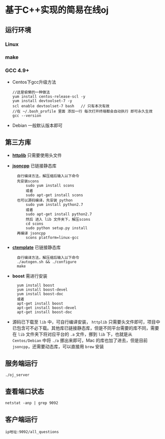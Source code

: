 # **基于C++实现的简易在线oj**
## **运行环境**
### Linux
### make
### GCC 4.9+
- Centos下gcc升级方法
  ```
  //这是偷懒的一种做法
  yum install centos-release-scl -y
  yum install devtoolset-7 -y
  scl enable devtoolset-7 bash   // 只有本次有效 
  //在 ~/.bash_profile 里面 添加一行 每次打开终端都会自动执行 即可永久生效
  gcc --version
  ```
- Debian 一般默认版本即可

## **第三方库**
- [**httplib**](https://github.com/yhirose/cpp-httplib) 只需要使用头文件
- [**jsoncpp**](https://github.com/open-source-parsers/jsoncpp) 已链接静态库

        自行编译方法，解压缩后输入以下命令
        先安装scons
            sudo yum install scons
            或者
            sudo apt-get install scons
        也可以源码编译，先安装 python
            sudo yum install python2.7
            或者
            sudo apt-get install python2.7
            然后 进入 lib 文件夹下，解压scons
            cd scons
            sudo python setup.py install
        再编译 jsoncpp
            scons platform=linux-gcc

- [**ctemplate**](https://github.com/olafvdspek/ctemplate) 已链接静态库

        自行编译方法，解压缩后输入以下命令
        ./autogen.sh && ./configure
        make

- **boost** 需进行安装

        yum install boost
        yum install boost-devel
        yum install boost-doc
        或者
        apt-get install boost
        apt-get install boost-devel
        apt-get install boost-doc

- 源码已下载至 `lib` 中，可自行编译安装， `httplib` 只需要头文件即可，项目中已包含可不必下载。其他库已链接静态库，但是不同平台需要的库不同，需要在 `lib` 文件夹下将对应平台的 `.a` 文件，挪到 `lib` 下，也就是从 `Centos/Debian` 中将 `./a` 挪出来即可，Mac 的库也加了进去，但是目前 `jsoncpp`，还需要动态库，可以直接用 `brew` 安装

## **服务端运行**
   `./oj_server`
## **查看端口状态**
   `netstat -anp | grep 9092`
## **客户端运行**
   `ip地址:9092/all_questions`
